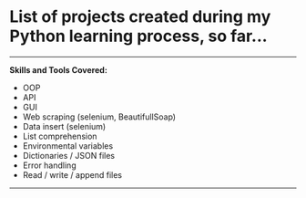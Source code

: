 # List of projects created during my Python learning process, so far...
---
**Skills and Tools Covered:**
- OOP
- API
- GUI
- Web scraping (selenium, BeautifullSoap)
- Data insert (selenium)
- List comprehension
- Environmental variables
- Dictionaries / JSON files
- Error handling
- Read / write / append files
---
